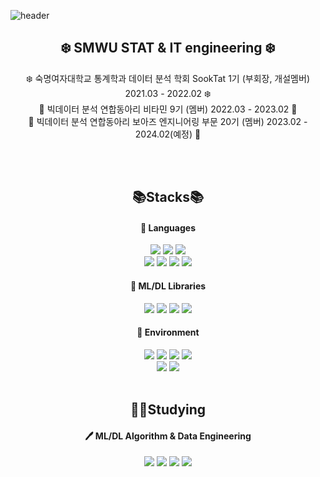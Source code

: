 
![header](https://capsule-render.vercel.app/api?type=waving&color=AFE1AF&height=170&section=header&text=Yunseo's%20Github!&fontSize=50)

<div align="center">

## ❄️ SMWU STAT & IT engineering ❄️ <br> 
❄️ 숙명여자대학교 통계학과 데이터 분석 학회 SookTat 1기 (부회장, 개설멤버) 2021.03 - 2022.02 ❄️ <br> 
🍊 빅데이터 분석 연합동아리 비타민 9기 (멤버) 2022.03 - 2023.02 🍊<br>
🐘 빅데이터 분석 연합동아리 보아즈 엔지니어링 부문 20기 (멤버) 2023.02 - 2024.02(예정) 🐘<br> <br>

</div>

<br>

<div align="center">

## 📚Stacks📚

#### 📘 Languages

<img src="https://img.shields.io/badge/Python-3776AB?style=flat&logo=Python&logoColor=white"/>

<img src="https://img.shields.io/badge/R-276DC3?style=flat&logo=R&logoColor=white"/>

<img src="https://img.shields.io/badge/SAS-0072C6?style=flat&logo=SAS&logoColor=blue"/>

<br>

<img src="https://img.shields.io/badge/C-A8B9CC?style=flat&logo=C&logoColor=white"/>

<img src="https://img.shields.io/badge/C++-00599C?style=flat&logo=C++&logoColor=white"/>

<img src="https://img.shields.io/badge/Linux-FCC624?style=flat&logo=Linux&logoColor=white"/>

<img src="https://img.shields.io/badge/MySQL-4479A1?style=flat&logo=MySQL&logoColor=black"/>

<br>

#### 📕 ML/DL Libraries

<img src="https://img.shields.io/badge/pandas-150458?style=flat&logo=pandas&logoColor=white"/>

<img src="https://img.shields.io/badge/NumPy-013243?style=flat&logo=NumPy&logoColor=white"/>

<img src="https://img.shields.io/badge/scikit%20learn-F7931E?style=flat&logo=scikit-learn&logoColor=white"/>

<img src="https://img.shields.io/badge/PyTorch-EE4C2C?style=flat&logo=PyTorch&logoColor=white"/>

#### 📗 Environment

<img src="https://img.shields.io/badge/macOS-000000?style=flat&logo=macOS&logoColor=white"/>

<img src="https://img.shields.io/badge/PyCharm-000000?style=flat&logo=PyCharm&logoColor=white"/>

<img src="https://img.shields.io/badge/RStudio-75AADB?style=flat&logo=RStudio&logoColor=white"/>

<img src="https://img.shields.io/badge/Git-F05032?style=flat&logo=Git&logoColor=white"/>

<br>

<img src="https://img.shields.io/badge/Slack-4A154B?style=flat&logo=Slack&logoColor=white"/>

<img src="https://img.shields.io/badge/Notion-000000?style=flat&logo=Notion&logoColor=white"/>

</div>

<br>

<div align='center'>

## 👨‍💻Studying

#### 🖊️ ML/DL Algorithm & Data Engineering

<img src="https://img.shields.io/badge/RecSys-F7DF1E?style=flat&logo=RecSys&logoColor=white"/>

<img src="https://img.shields.io/badge/MAB-AFE1AF?style=flat&logo=MAB&logoColor=white"/>

<img src="https://img.shields.io/badge/GNN-F39914?style=flat&logo=GNN&logoColor=white"/>

<img src="https://img.shields.io/badge/MLOps-d0c0b2?style=flat&logo=MLOps&logoColor=white"/>



</div>

